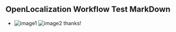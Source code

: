## OpenLocalization Workflow Test MarkDown
* ![image1](.\d8918ab7-cfa5-4314-856a-0ac6fa27d9cf.PNG)   ![image2](.\2df27c88-4267-45a7-a6d9-14200477e35e.png) 
thanks!